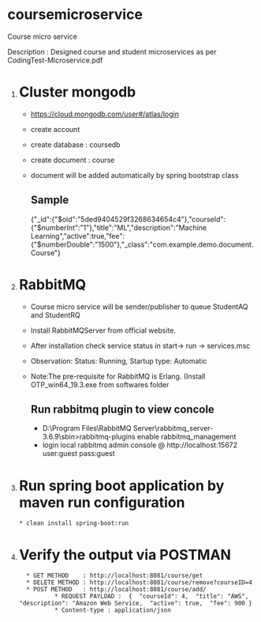 # coursemicroservice
Course micro service

Description : Designed course and student microservices as per CodingTest-Microservice.pdf

1) Cluster mongodb
   ======================
    * https://cloud.mongodb.com/user#/atlas/login
    * create account 
    * create database : coursedb
    * create document : course
    * document will be added automatically by spring bootstrap class   

      Sample
      -------
      {"_id":{"$oid":"5ded9404529f3268634654c4"},"courseId":{"$numberInt":"1"},"title":"ML","description":"Machine   Learning","active":true,"fee":{"$numberDouble":"1500"},"_class":"com.example.demo.document.Course"}

2) RabbitMQ
   =============
    * Course micro service will be sender/publisher to queue StudentAQ and StudentRQ
    * Install RabbitMQServer from official website. 
    * After installation check service status in start-> run -> services.msc
    * Observation: Status: Running, Startup type: Automatic
    * Note:The pre-requisite for RabbitMQ is Erlang. (Install OTP_win64_19.3.exe from softwares folder
   
      Run rabbitmq plugin to view concole
      --------------------------------
       *  D:\Program Files\RabbitMQ Server\rabbitmq_server-3.6.9\sbin>rabbitmq-plugins enable rabbitmq_management
       *  login local rabbitmq admin console @ http://localhost:15672
      user:guest
      pass:guest

3) Run spring boot application by maven run configuration
   =========================================================

       * clean install spring-boot:run


4) Verify the output via POSTMAN
   =================================

         * GET METHOD    : http://localhost:8081/course/get
         * DELETE METHOD : http://localhost:8081/course/remove?courseID=4              
         * POST METHOD   : http://localhost:8081/course/add/
                 * REQUEST PAYLOAD :  {  "courseId": 4,  "title": "AWS",  "description": "Amazon Web Service,  "active": true,  "fee": 900 }
                 * Content-type : application/json


